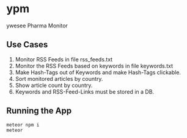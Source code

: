 # ypm
ywesee Pharma Monitor

## Use Cases
1. Monitor RSS Feeds in file rss_feeds.txt
2. Monitor the RSS Feeds based on keywords in file keywords.txt
3. Make Hash-Tags out of Keywords and make Hash-Tags clickable.
4. Sort monitored articles by country. 
5. Show article count by country.
6. Keywords and RSS-Feed-Links must be stored in a DB.

## Running the App
```
meteor npm i
meteor

```
